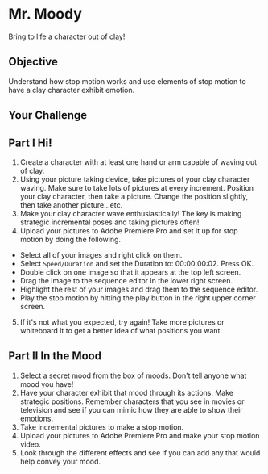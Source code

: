 # Mr. Moody

Bring to life a character out of clay!

## Objective

Understand how stop motion works and use elements of stop motion to have a clay character exhibit emotion.

## Your Challenge

## Part I Hi!

1. Create a character with at least one hand or arm capable of waving out of clay.
2. Using your picture taking device, take pictures of your clay character waving. Make sure to take lots of pictures at every increment. Position your clay character, then take a picture. Change the position slightly, then take another picture...etc.
3. Make your clay character wave enthusiastically! The key is making strategic incremental poses and taking pictures often!
4. Upload your pictures to Adobe Premiere Pro and set it up for stop motion by doing the following.
  * Select all of your images and right click on them.
  * Select ```Speed/Duration``` and set the Duration to: 00:00:00:02. Press OK.
  * Double click on one image so that it appears at the top left screen.
  * Drag the image to the sequence editor in the lower right screen.
  * Highlight the rest of your images and drag them to the sequence editor.
  * Play the stop motion by hitting the play button in the right upper corner screen.
5. If it's not what you expected, try again! Take more pictures or whiteboard it to get a better idea of what positions you want.

## Part II In the Mood

1. Select a secret mood from the box of moods. Don't tell anyone what mood you have!
2. Have your character exhibit that mood through its actions. Make strategic positions. Remember characters that you see in movies or television and see if you can mimic how they are able to show their emotions.
3. Take incremental pictures to make a stop motion.
4. Upload your pictures to Adobe Premiere Pro and make your stop motion video.
5. Look through the different effects and see if you can add any that would help convey your mood.
